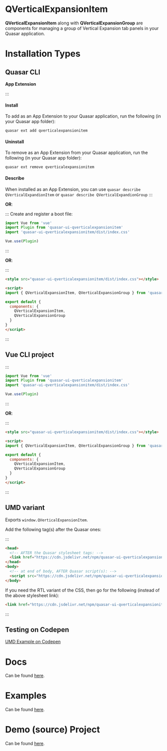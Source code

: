 QVerticalExpansionItem
===

**QVerticalExpansionItem** along with **QVerticalExpansionGroup** are components for managing a group of Vertical Expansion tab panels in your Quasar application.

# Installation Types

## Quasar CLI

**App Extension**

:::
#### Install

To add as an App Extension to your Quasar application, run the following (in your Quasar app folder):
```
quasar ext add qverticalexpansionitem
```

#### Uninstall

To remove as an App Extension from your Quasar application, run the following (in your Quasar app folder):
```
quasar ext remove qverticalexpansionitem
```

#### Describe
When installed as an App Extension, you can use `quasar describe QVerticalExpandionItem` or `quasar describe QVerticalExpandionGroup`
:::

**OR**:

:::
Create and register a boot file:

```js
import Vue from 'vue'
import Plugin from 'quasar-ui-qverticalexpansionitem'
import 'quasar-ui-qverticalexpansionitem/dist/index.css'

Vue.use(Plugin)
```
:::

**OR**:

:::
```html
<style src="quasar-ui-qverticalexpansionitem/dist/index.css"></style>

<script>
import { QVerticalExpansionItem, QVerticalExpansionGroup } from 'quasar-ui-qverticalexpansionitem'

export default {
  components: {
    QVerticalExpansionItem,
    QVerticalExpansionGroup
  }
}
</script>
```
:::

## Vue CLI project

:::
```js
import Vue from 'vue'
import Plugin from 'quasar-ui-qverticalexpansionitem'
import 'quasar-ui-qverticalexpansionitem/dist/index.css'

Vue.use(Plugin)
```
:::

**OR**:

:::
```html
<style src="quasar-ui-qverticalexpansionitem/dist/index.css"></style>

<script>
import { QVerticalExpansionItem, QVerticalExpansionGroup } from 'quasar-ui-qverticalexpansionitem'

export default {
  components: {
    QVerticalExpansionItem,
    QVerticalExpansionGroup
  }
}
</script>
```
:::

## UMD variant

Exports `window.QVerticalExpansionItem`.

Add the following tag(s) after the Quasar ones:

:::
```html
<head>
  <!-- AFTER the Quasar stylesheet tags: -->
  <link href="https://cdn.jsdelivr.net/npm/quasar-ui-qverticalexpansionitem/dist/index.min.css" rel="stylesheet" type="text/css">
</head>
<body>
  <!-- at end of body, AFTER Quasar script(s): -->
  <script src="https://cdn.jsdelivr.net/npm/quasar-ui-qverticalexpansionitem/dist/index.umd.min.js"></script>
</body>
```
If you need the RTL variant of the CSS, then go for the following (instead of the above stylesheet link):
```html
<link href="https://cdn.jsdelivr.net/npm/quasar-ui-qverticalexpansionitem/dist/index.rtl.min.css" rel="stylesheet" type="text/css">
```
:::

## Testing on Codepen
[UMD Example on Codepen](https://codepen.io/Hawkeye64/pen/wvBKVNB)

# Docs
Can be found [here](https://hawkeye64.github.io/quasar-ui-qverticalexpansionitem).

# Examples
Can be found [here](https://hawkeye64.github.io/quasar-ui-qverticalexpansionitem/examples).

# Demo (source) Project
Can be found [here](https://github.com/hawkeye64/quasar-ui-qverticalexpansionitem/tree/master/demo).

~~~